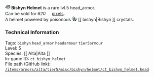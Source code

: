 ![ ](https://raw.githubusercontent.com/Ceterai/Enternia/main/items/armors/alta/tier5/misc/bishyn/helmet/icon.png) **Bishyn Helmet** is a rare lvl.5 head_armor.  
Can be sold for *620* <img src="https://starbounder.org/mediawiki/images/2/21/Pixel.png" width="12" height="16"/> [pixels](https://starbounder.org/Pixel).  
A helmet powered by poisonous ![ ](https://raw.githubusercontent.com/Ceterai/Enternia/main/objects/biome/alterash_prime/bishyn/ct_poison_crystal1/icon.png) [[ bishyn|Bishyn ]] crystals.

### Technical Information

Tags: `bishyn` `head_armor` `headarmour` `tier5armour`  
Level: 5  
Species: [[ Alta|Alta ]]  
In-game ID: `ct_bishyn_helmet`  
File path (GitHub link): [`/items/armors/alta/tier5/misc/bishyn/helmet/ct_bishyn_helmet.head`](https://github.com/Ceterai/Enternia/blob/main/items/armors/alta/tier5/misc/bishyn/helmet/ct_bishyn_helmet.head)
